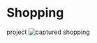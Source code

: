 # Shopping
 project
![captured shopping](https://user-images.githubusercontent.com/89195896/174405472-bc7f96be-234c-4a74-90a2-0c5d830c8f75.png)
